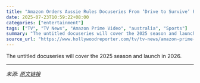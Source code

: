 ```yaml
---
title: "Amazon Orders Aussie Rules Docuseries From ‘Drive to Survive’ Producer"
date: 2025-07-23T10:59:22+08:00
categories: ["entertainment"]
tags: ["TV", "TV News", "Amazon Prime Video", "australia", "Sports"]
summary: "The untitled docuseries will cover the 2025 season and launch in 2026."
source_url: "https://www.hollywoodreporter.com/tv/tv-news/amazon-prime-video-aussie-rules-docuseries-drive-to-survive-1236326698/"
---
```


The untitled docuseries will cover the 2025 season and launch in 2026.

---

*来源: [原文链接](https://www.hollywoodreporter.com/tv/tv-news/amazon-prime-video-aussie-rules-docuseries-drive-to-survive-1236326698/)*
